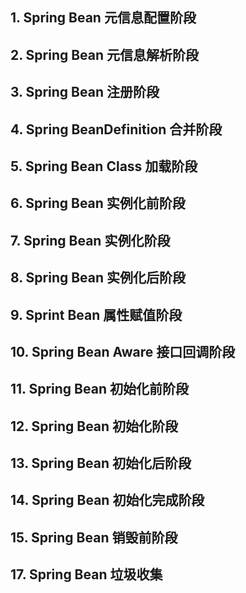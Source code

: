## 1. Spring Bean 元信息配置阶段

## 2. Spring Bean 元信息解析阶段

## 3. Spring Bean 注册阶段

## 4. Spring BeanDefinition 合并阶段

## 5. Spring Bean Class 加载阶段

## 6. Spring Bean 实例化前阶段

## 7. Spring Bean 实例化阶段

## 8. Spring Bean 实例化后阶段

## 9. Sprint Bean 属性赋值阶段

## 10. Spring Bean Aware 接口回调阶段

## 11. Spring Bean 初始化前阶段

## 12. Spring Bean 初始化阶段

## 13. Spring Bean 初始化后阶段

## 14. Spring Bean 初始化完成阶段

## 15. Spring Bean 销毁前阶段

## 17. Spring Bean 垃圾收集



